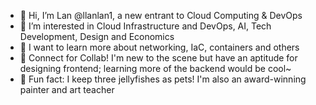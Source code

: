 - 👋 Hi, I’m Lan @llanlan1, a new entrant to Cloud Computing & DevOps
- 👀 I’m interested in Cloud Infrastructure and DevOps, AI, Tech Development, Design and Economics
- 🌱 I want to learn more about networking, IaC, containers and others
- 💞️ Connect for Collab! I'm new to the scene but have an aptitude for designing frontend; learning more of the backend would be cool~
- 🪼 Fun fact: I keep three jellyfishes as pets! I'm also an award-winning painter and art teacher

<!---
llanlan1/llanlan1 is a ✨ special ✨ repository because its `README.md` (this file) appears on your GitHub profile.
You can click the Preview link to take a look at your changes.
--->
